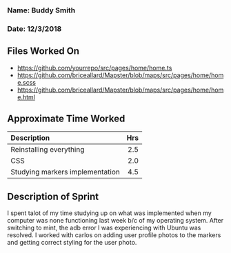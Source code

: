 

### Name: Buddy Smith
### Date: 12/3/2018

## Files Worked On

- https://github.com/yourrepo/src/pages/home/home.ts
- https://github.com/briceallard/Mapster/blob/maps/src/pages/home/home.scss
- https://github.com/briceallard/Mapster/blob/maps/src/pages/home/home.html



## Approximate Time Worked

| Description                     | Hrs  |
| :------------------------------ | ---: |
| Reinstalling everything         |  2.5 |
| CSS                             | 2.0  |
| Studying markers implementation | 4.5  |

## Description of Sprint

I spent talot of my time studying up on what was implemented when my computer was none functioning last week b/c of my operating
system.  After switching to mint, the adb error I was experiencing with Ubuntu was resolved. I worked with carlos on adding user profile photos to the markers and getting correct styling for the user photo.
